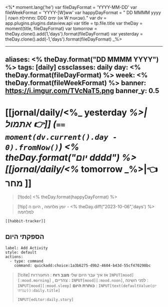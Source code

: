 <%*
moment.lang('he')
var fileDayFormat = 'YYYY-MM-DD'
var fileWeekFormat = 'YYYY-[W]ww' 
var happyDayFormat = " DD MMMM yyyy | מתחילת השנה: DDD ימים (או W שבועות)."
var dv = app.plugins.plugins.dataview.api
var title = tp.file.title
var theDay = moment(title, fileDayFormat)
var tomorrow  = theDay.clone().add(1,'days').format(fileDayFormat)
var yesterday  = theDay.clone().add(-1,'days').format(fileDayFormat)
_%>

---
aliases: <% theDay.format("DD MMMM YYYY") %>
tags: [daily]
cssclasses: daily
day: <% theDay.format(fileDayFormat) %>
week: <% theDay.format(fileWeekFormat) %>
banner: https://i.imgur.com/TVcNaT5.png
banner_y: 0.5
---

# [[jornal/daily/<%_ yesterday _%>|אתמול 👉]] (**`== moment(dv.current().day - 0).fromNow()`**) <% theDay.format("יום dddd") %> [[jornal/daily/<%_ tomorrow _%>|👈 מחר ]]

> [!todo]  <% theDay.format(happyDayFormat) %> 

> [!tip]  יומן מלחמה , היום ה - <% theDay.diff("2023-10-06",'days') %> למלחמה

```meta-bind-embed
[[habbit-tracker]]
```

## הספקתי היום

```meta-bind-button
label: Add Activity
style: default
actions: 
  - type: command
    command: quickadd:choice:1a3b6275-d9b2-4604-b43d-55cf470298bc

```

> [!cite] אז איך עבר היום שלי
> **מצב רוח** :  התעוררות `INPUT[mood][:mood.morning]` , צהריים : `INPUT[mood][:mood.noon]`,  לפני השינה :  `INPUT[mood][:mood.sleep]`
> **כותרת היום** : `INPUT[text(defaultValue(יום שגרתי)):daily.title]`
> ```meta-bind
> INPUT[editor:daily.story]
> ```